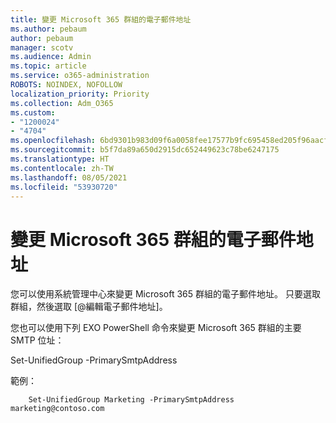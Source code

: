 ```yaml
---
title: 變更 Microsoft 365 群組的電子郵件地址
ms.author: pebaum
author: pebaum
manager: scotv
ms.audience: Admin
ms.topic: article
ms.service: o365-administration
ROBOTS: NOINDEX, NOFOLLOW
localization_priority: Priority
ms.collection: Adm_O365
ms.custom:
- "1200024"
- "4704"
ms.openlocfilehash: 6bd9301b983d09f6a0058fee17577b9fc695458ed205f96aacf79a87e4a91e34
ms.sourcegitcommit: b5f7da89a650d2915dc652449623c78be6247175
ms.translationtype: HT
ms.contentlocale: zh-TW
ms.lasthandoff: 08/05/2021
ms.locfileid: "53930720"
---
```

# <a name="change-email-address-of-a-microsoft-365-group"></a>變更 Microsoft 365 群組的電子郵件地址

您可以使用系統管理中心來變更 Microsoft 365 群組的電子郵件地址。 只要選取群組，然後選取 [@編輯電子郵件地址]。

您也可以使用下列 EXO PowerShell 命令來變更 Microsoft 365 群組的主要 SMTP 位址：

Set-UnifiedGroup <Group Name> -PrimarySmtpAddress <new SMTP Address>

範例：

```
    Set-UnifiedGroup Marketing -PrimarySmtpAddress marketing@contoso.com
```
